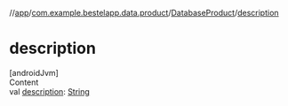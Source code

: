 //[app](../../index.md)/[com.example.bestelapp.data.product](../index.md)/[DatabaseProduct](index.md)/[description](description.md)



# description  
[androidJvm]  
Content  
val [description](description.md): [String](https://kotlinlang.org/api/latest/jvm/stdlib/kotlin/-string/index.html)  



